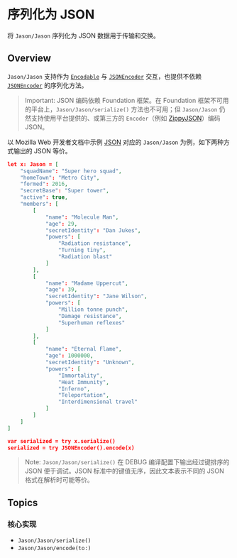 # 序列化为 JSON

将 ``Jason/Jason`` 序列化为 JSON 数据用于传输和交换。

## Overview

``Jason/Jason`` 支持作为 [`Encodable`](
https://developer.apple.com/documentation/swift/encodable/) 与 [`JSONEncoder`](
https://developer.apple.com/documentation/foundation/jsonencoder/) 交互，也提供不依赖 [`JSONEncoder`](
https://developer.apple.com/documentation/foundation/jsonencoder/) 的序列化方法。

> Important: JSON 编码依赖 Foundation 框架。在 Foundation 框架不可用的平台上，``Jason/Jason/serialize()``
方法也不可用；但 ``Jason/Jason`` 仍然支持使用平台提供的、或第三方的
`Encoder`（例如 [ZippyJSON](https://github.com/michaeleisel/ZippyJSON)）编码 JSON。

以 Mozilla Web 开发者文档中示例 [JSON](
https://developer.mozilla.org/en-US/docs/Learn/JavaScript/Objects/JSON#json_structure) 对应的 ``Jason/Jason``
为例，如下两种方式输出的 JSON 等价。

```json
let x: Jason = [
    "squadName": "Super hero squad",
    "homeTown": "Metro City",
    "formed": 2016,
    "secretBase": "Super tower",
    "active": true,
    "members": [
        [
            "name": "Molecule Man",
            "age": 29,
            "secretIdentity": "Dan Jukes",
            "powers": [
                "Radiation resistance",
                "Turning tiny",
                "Radiation blast"
            ]
        ],
        [
            "name": "Madame Uppercut",
            "age": 39,
            "secretIdentity": "Jane Wilson",
            "powers": [
                "Million tonne punch",
                "Damage resistance",
                "Superhuman reflexes"
            ]
        ],
        [
            "name": "Eternal Flame",
            "age": 1000000,
            "secretIdentity": "Unknown",
            "powers": [
                "Immortality",
                "Heat Immunity",
                "Inferno",
                "Teleportation",
                "Interdimensional travel"
            ]
        ]
    ]
]

var serialized = try x.serialize()
serialized = try JSONEncoder().encode(x)
```

> Note: ``Jason/Jason/serialize()`` 在 DEBUG 编译配置下输出经过键排序的 JSON 便于调试。JSON
标准中的键值无序，因此文本表示不同的 JSON 格式在解析时可能等价。

## Topics

### 核心实现

- ``Jason/Jason/serialize()``
- ``Jason/Jason/encode(to:)``
